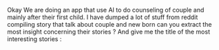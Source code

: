 Okay We are doing an app that use AI to do counseling of couple and mainly after their first child. I have dumped a lot of stuff from reddit compiling story that talk about couple and new born can you extract the most insight concerning their stories ? And give me the title of the most interesting stories :